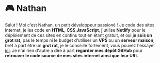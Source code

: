 # 🎮 Nathan

Salut ! Moi c'est Nathan, un petit développeur passioné ! Je code des sites internet, je les code en **HTML**, **CSS**,**JavaScript**, j'utilise **Netlify** pour le déploiement de ces sites en continu tout en étant gratuit, et oui **je suis un grot rat**, pas le temps ni le budget d'utiliser un **VPS** ou un **serveur maison**, bref à part être un **grot rat**, je le conseille fortement, vous pouvez l'essayer [ici](https://www.netlify.com). Je n'ai rien d'autre a dire à part **regarder mes dépôt GitHub** pour **retrouver le code source de mes sites internet ainsi que leur URL**.

